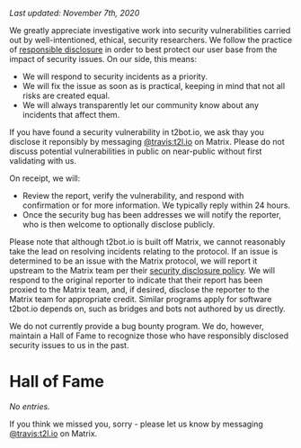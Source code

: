 *Last updated: November 7th, 2020*

We greatly appreciate investigative work into security vulnerabilities carried out
by well-intentioned, ethical, security researchers. We follow the practice of
[responsible disclosure](https://en.wikipedia.org/wiki/Responsible_disclosure) in order
to best protect our user base from the impact of security issues. On our side, this
means:

* We will respond to security incidents as a priority.
* We will fix the issue as soon as is practical, keeping in mind that not all risks are
  created equal.
* We will always transparently let our community know about any incidents that affect
  them.

If you have found a security vulnerability in t2bot.io, we ask thay you disclose it
reponsibly by messaging [@travis:t2l.io](https://matrix.to/#/@travis:t2l.io) on Matrix.
Please do not discuss potential vulnerabilities in public on near-public without first
validating with us.

On receipt, we will:

* Review the report, verify the vulnerability, and respond with confirmation or for
  more information. We typically reply within 24 hours.
* Once the security bug has been addresses we will notify the reporter, who is then
  welcome to optionally disclose publicly.

Please note that although t2bot.io is built off Matrix, we cannot reasonably take the
lead on resolving incidents relating to the protocol. If an issue is determined to be
an issue with the Matrix protocol, we will report it upstream to the Matrix team per
their [security disclosure policy](https://matrix.org/security-disclosure-policy/). We
will respond to the original reporter to indicate that their report has been proxied
to the Matrix team, and, if desired, disclose the reporter to the Matrix team for
appropriate credit. Similar programs apply for software t2bot.io depends on, such as
bridges and bots not authored by us directly.

We do not currently provide a bug bounty program. We do, however, maintain a Hall of Fame
to recognize those who have responsibly disclosed security issues to us in the past.

# Hall of Fame

*No entries.*

If you think we missed you, sorry - please let us know by messaging
[@travis:t2l.io](https://matrix.to/#/@travis:t2l.io) on Matrix.
